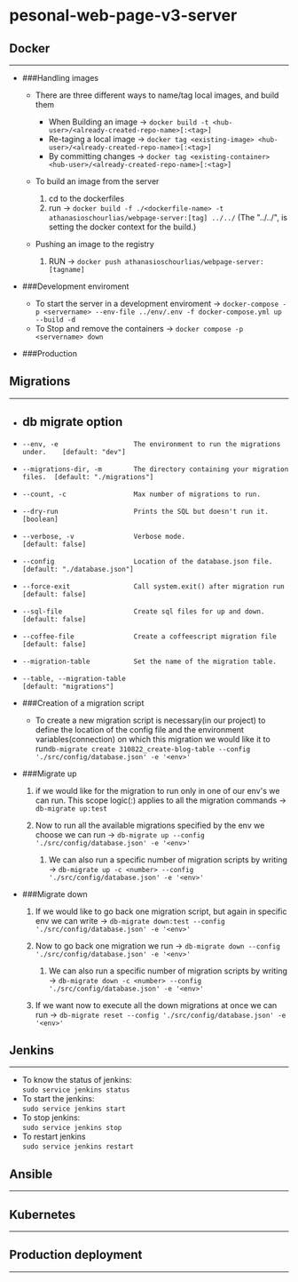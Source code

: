 # pesonal-web-page-v3-server

## Docker

---

- ###Handling images
  - There are three different ways to name/tag local images, and build them
  
    - When Building an image -> ```docker build -t <hub-user>/<already-created-repo-name>[:<tag>]```
    - Re-taging a local image -> ```docker tag <existing-image> <hub-user>/<already-created-repo-name>[:<tag>]```
    - By committing changes -> ```docker tag <existing-container> <hub-user>/<already-created-repo-name>[:<tag>]```

  - To build an image from the server
    
    1. cd to the dockerfiles
    2. run -> `docker build -f ./<dockerfile-name> -t athanasioschourlias/webpage-server:[tag] ../../` (The "../../", is setting the docker context for the build.)
  
  - Pushing an image to the registry
    
    1. RUN -> `docker push athanasioschourlias/webpage-server:[tagname]`

- ###Development enviroment

  - To start the server in a development enviroment -> ``docker-compose -p <servername> --env-file ../env/.env -f docker-compose.yml up --build -d``
  - To Stop and remove the containers -> ``docker compose -p <servername> down ``

- ###Production


## Migrations

---

- ## db migrate option

- ```--env, -e                   The environment to run the migrations under.    [default: "dev"]```
- ```--migrations-dir, -m        The directory containing your migration files.  [default: "./migrations"]```
- ```--count, -c                 Max number of migrations to run.```
- ```--dry-run                   Prints the SQL but doesn't run it.              [boolean]```
- ```--verbose, -v               Verbose mode.                                   [default: false]```
- ```--config                    Location of the database.json file.             [default: "./database.json"]```
- ```--force-exit                Call system.exit() after migration run          [default: false]```
- ```--sql-file                  Create sql files for up and down.               [default: false]```
- ```--coffee-file               Create a coffeescript migration file            [default: false]```
- ```--migration-table           Set the name of the migration table.```
- ```--table, --migration-table                                                  [default: "migrations"]```

- ###Creation of a migration script

  - To create a new migration script is necessary(in our project) to define the location of the config file and the environment variables(connection) 
  on which this migration we would like it to run```db-migrate create 310822_create-blog-table --config './src/config/database.json' -e '<env>'```

- ###Migrate up

  1. if we would like for the migration to run only in one of our env's we can run. This scope logic(:<env>) applies to all the migration commands -> ```db-migrate up:test```

  2. Now to run all the available migrations specified by the env we choose we can run -> ```db-migrate up --config './src/config/database.json' -e '<env>'```
     1. We can also run a specific number of migration scripts by writing -> ```db-migrate up -c <number> --config './src/config/database.json' -e '<env>'```
     
- ###Migrate down

  1. If we would like to go back one migration script, but again in specific env we can write -> ```db-migrate down:test --config './src/config/database.json' -e '<env>'```

  2. Now to go back one migration we run -> ```db-migrate down --config './src/config/database.json' -e '<env>'```
     1. We can also run a specific number of migration scripts by writing -> ```db-migrate down -c <number> --config './src/config/database.json' -e '<env>'```
  
  3. If we want now to execute all the down migrations at once we can run -> ```db-migrate reset --config './src/config/database.json' -e '<env>'``` 

## Jenkins

---

- To know the status of jenkins:<br />`sudo service jenkins status`
- To start the jenkins: <br /> `sudo service jenkins start`
- To stop jenkins:<br /> `sudo service jenkins stop`
- To restart jenkins<br />`sudo service jenkins restart`

## Ansible

---


## Kubernetes

---

## Production deployment

---